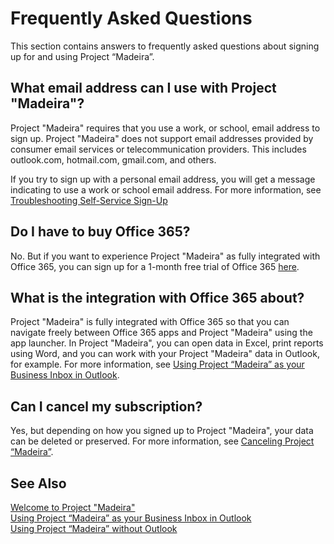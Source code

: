 <properties
    pageTitle="Frequently Asked Questions| Project “Madeira”" 
    description="Frequently asked questions about signing up for and using Project “Madeira”." 
    services="project-madeira" 
    documentationCenter=""
    authors="edupont04"
/>
<tags
    ms.service="project-madeira"
    ms.topic="article"
    ms.author="edupont04" />
  
  
# Frequently Asked Questions
This section contains answers to frequently asked questions about signing up for and using Project “Madeira”.  
  
## What email address can I use with Project "Madeira"?
Project "Madeira" requires that you use a work, or school, email address to sign up. Project "Madeira" does not support email addresses provided by consumer email services or telecommunication providers. This includes outlook.com, hotmail.com, gmail.com, and others.  

If you try to sign up with a personal email address, you will get a message indicating to use a work or school email address. For more information, see [Troubleshooting Self-Service Sign-Up](ui-troubleshoot-self-signup.md)  
  
## Do I have to buy Office 365?
No. But if you want to experience Project "Madeira" as fully integrated with Office 365, you can sign up for a 1-month free trial of Office 365 [here](https://products.office.com/try).  
  
## What is the integration with Office 365 about?
Project "Madeira" is fully integrated with Office 365 so that you can navigate freely between Office 365 apps and Project "Madeira" using the app launcher. In Project "Madeira", you can open data in Excel, print reports using Word, and you can work with your Project "Madeira" data in Outlook, for example. For more information, see [Using Project “Madeira” as your Business Inbox in Outlook](madeira-outlook.md).  

## Can I cancel my subscription?
Yes, but depending on how you signed up to Project "Madeira", your data can be deleted or preserved. For more information, see [Canceling Project “Madeira”](madeira-cancel.md).  
  
## See Also
[Welcome to Project "Madeira"](madeira-get-started.md)  
[Using Project “Madeira” as your Business Inbox in Outlook](madeira-outlook.md)  
[Using Project “Madeira” without Outlook](madeira-no-outlook.md)  
